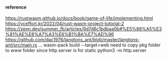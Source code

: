 #### reference
https://rustwasm.github.io/docs/book/game-of-life/implementing.html
https://yceffort.kr/2022/04/rust-wasm-project-tutorial-2
https://zenn.dev/summer_fb/articles/9d7d6c1bdbaa0b#%E5%88%A5%E3%81%AE%E8%A7%A3%E6%B1%BA%E7%AD%96
https://github.com/dac1976/langtons_ant/blob/master/langtons-ant/src/main.rs
...
wasm-pack build --target=web
need to copy pkg folder to www folder since http.server is for static
python3 -m http.server
